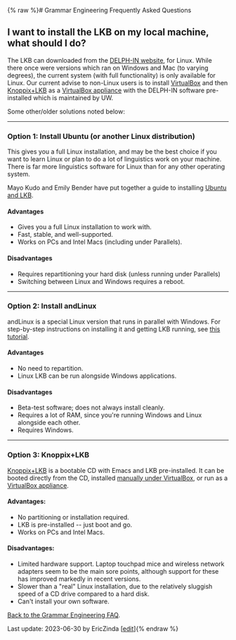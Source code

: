 {% raw %}# Grammar Engineering Frequently Asked Questions

## I want to install the LKB on my local machine, what should I do?

The LKB can downloaded from the [DELPH-IN
website](http://www.delph-in.net/), for Linux. While there once were
versions which ran on Windows and Mac (to varying degrees), the current
system (with full functionality) is only available for Linux. Our
current advise to non-Linux users is to install
[VirtualBox](/VirtualBox) and then
[Knoppix+LKB](http://depts.washington.edu/uwcl/twiki/bin/view.cgi/Main/KnoppixLKB)
as a [VirtualBox
appliance](http://depts.washington.edu/uwcl/twiki/bin/view.cgi/Main/KnoppixLKB)
with the DELPH-IN software pre-installed which is maintained by UW.

Some other/older solutions noted below:

* * *

### Option 1: Install Ubuntu (or another Linux distribution)

This gives you a full Linux installation, and may be the best choice if
you want to learn Linux or plan to do a lot of linguistics work on your
machine. There is far more linguistics software for Linux than for any
other operating system.

Mayo Kudo and Emily Bender have put together a guide to installing
[Ubuntu and
LKB](http://depts.washington.edu/uwcl/twiki/bin/view.cgi/Main/UbuntuLKB).

#### Advantages

- Gives you a full Linux installation to work with.
- Fast, stable, and well-supported.
- Works on PCs and Intel Macs (including under Parallels).

#### Disadvantages

- Requires repartitioning your hard disk (unless running under
Parallels)
- Switching between Linux and Windows requires a reboot.

* * *

### Option 2: Install andLinux

andLinux is a special Linux version that runs in parallel with Windows.
For step-by-step instructions on installing it and getting LKB running,
see [this
tutorial](http://depts.washington.edu/uwcl/twiki/bin/view.cgi/Main/AndLinuxLKB).

#### Advantages

- No need to repartition.
- Linux LKB can be run alongside Windows applications.

#### Disadvantages

- Beta-test software; does not always install cleanly.
- Requires a lot of RAM, since you're running Windows and Linux
alongside each other.
- Requires Windows.

* * *

### Option 3: Knoppix+LKB

[Knoppix+LKB](http://depts.washington.edu/uwcl/twiki/bin/view.cgi/Main/KnoppixLKB)
is a bootable CD with Emacs and LKB pre-installed. It can be booted
directly from the CD, installed [manually under
VirtualBox](http://depts.washington.edu/uwcl/twiki/bin/view.cgi/Main/KnoppixLKBVirtualBox),
or run as a [VirtualBox
appliance](http://depts.washington.edu/uwcl/twiki/bin/view.cgi/Main/KnoppixLKB).

#### Advantages:

- No partitioning or installation required.
- LKB is pre-installed -- just boot and go.
- Works on PCs and Intel Macs.

#### Disadvantages:

- Limited hardware support. Laptop touchpad mice and wireless network
adapters seem to be the main sore points, although support for these
has improved markedly in recent versions.
- Slower than a "real" Linux installation, due to the relatively
sluggish speed of a CD drive compared to a hard disk.
- Can't install your own software.

[Back to the Grammar Engineering FAQ](https://delph-in.github.io/docs/matrix/GrammarEngineeringFAQ).

Last update: 2023-06-30 by EricZinda [[edit](https://github.com/delph-in/docs/wiki/GeFaqLkbInstallation/_edit)]{% endraw %}